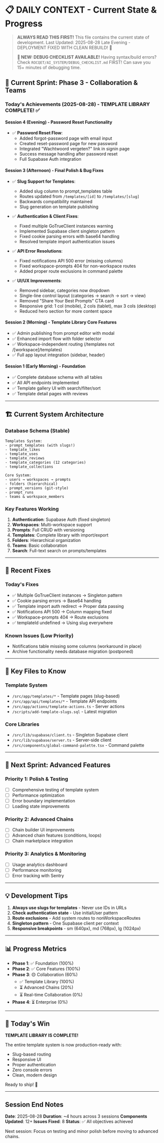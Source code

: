 # 📋 DAILY CONTEXT - Current State & Progress

> **ALWAYS READ THIS FIRST!** This file contains the current state of development.
> Last Updated: 2025-08-28 Late Evening - DEPLOYMENT FIXED WITH CLEAN REBUILD! 🚀
> 
> **🚨 NEW: DEBUG CHECKLIST AVAILABLE!**
> Having syntax/build errors? Check `ROCQET/AI_SYSTEM/DEBUG_CHECKLIST.md` FIRST!
> Can save you 15+ minutes of debugging time.

## 🎯 Current Sprint: Phase 3 - Collaboration & Teams

### Today's Achievements (2025-08-28) - TEMPLATE LIBRARY COMPLETE! ✅

#### Session 4 (Evening) - Password Reset Functionality
- ✅ **Password Reset Flow**:
  - Added forgot-password page with email input
  - Created reset-password page for new password
  - Integrated "Wachtwoord vergeten?" link in signin page
  - Success message handling after password reset
  - Full Supabase Auth integration

#### Session 3 (Afternoon) - Final Polish & Bug Fixes
- ✅ **Slug Support for Templates**:
  - Added slug column to prompt_templates table
  - Routes updated from `/templates/[id]` to `/templates/[slug]`
  - Backwards compatibility maintained
  - Slug generation on template publishing

- ✅ **Authentication & Client Fixes**:
  - Fixed multiple GoTrueClient instances warning
  - Implemented Supabase client singleton pattern
  - Fixed cookie parsing errors with base64 handling
  - Resolved template import authentication issues

- ✅ **API Error Resolutions**:
  - Fixed notifications API 500 error (missing columns)
  - Fixed workspace-prompts 404 for non-workspace routes
  - Added proper route exclusions in command palette

- ✅ **UI/UX Improvements**:
  - Removed sidebar, categories now dropdown
  - Single-line control layout (categories → search → sort → view)
  - Removed "Share Your Best Prompts" CTA card
  - Responsive grid: 1 col (mobile), 2 cols (tablet), max 3 cols (desktop)
  - Reduced hero section for more content space

#### Session 2 (Morning) - Template Library Core Features
- ✅ Admin publishing from prompt editor with modal
- ✅ Enhanced import flow with folder selector
- ✅ Workspace-independent routing (/templates not /[workspace]/templates)
- ✅ Full app layout integration (sidebar, header)

#### Session 1 (Early Morning) - Foundation
- ✅ Complete database schema with all tables
- ✅ All API endpoints implemented
- ✅ Template gallery UI with search/filter/sort
- ✅ Template detail pages with reviews

---

## 🏗️ Current System Architecture

### Database Schema (Stable)
```
Templates System:
- prompt_templates (with slugs!)
- template_likes
- template_uses  
- template_reviews
- template_categories (12 categories)
- template_collections

Core System:
- users → workspaces → prompts
- folders (hierarchical)
- prompt_versions (git-style)
- prompt_runs
- teams & workspace_members
```

### Key Features Working
1. **Authentication**: Supabase Auth (fixed singleton)
2. **Workspaces**: Multi-workspace support
3. **Prompts**: Full CRUD with versioning
4. **Templates**: Complete library with import/export
5. **Folders**: Hierarchical organization
6. **Teams**: Basic collaboration
7. **Search**: Full-text search on prompts/templates

---

## 🐛 Recent Fixes

### Today's Fixes
- ✅ Multiple GoTrueClient instances → Singleton pattern
- ✅ Cookie parsing errors → Base64 handling
- ✅ Template import auth redirect → Proper data passing
- ✅ Notifications API 500 → Column mapping fixed
- ✅ Workspace-prompts 404 → Route exclusions
- ✅ templateId undefined → Using slug everywhere

### Known Issues (Low Priority)
- Notifications table missing some columns (workaround in place)
- Archive functionality needs database migration (postponed)

---

## 📁 Key Files to Know

### Template System
- `/src/app/templates/*` - Template pages (slug-based)
- `/src/app/api/templates/*` - Template API endpoints
- `/src/app/actions/template-actions.ts` - Server actions
- `/scripts/add-template-slugs.sql` - Latest migration

### Core Libraries
- `/src/lib/supabase/client.ts` - Singleton Supabase client
- `/src/lib/supabase/server.ts` - Server-side client
- `/src/components/global-command-palette.tsx` - Command palette

---

## 🚀 Next Sprint: Advanced Features

### Priority 1: Polish & Testing
- [ ] Comprehensive testing of template system
- [ ] Performance optimization
- [ ] Error boundary implementation
- [ ] Loading state improvements

### Priority 2: Advanced Chains
- [ ] Chain builder UI improvements
- [ ] Advanced chain features (conditions, loops)
- [ ] Chain marketplace integration

### Priority 3: Analytics & Monitoring
- [ ] Usage analytics dashboard
- [ ] Performance monitoring
- [ ] Error tracking with Sentry

---

## 💡 Development Tips

1. **Always use slugs for templates** - Never use IDs in URLs
2. **Check authentication state** - Use initialUser pattern
3. **Route exclusions** - Add system routes to nonWorkspaceRoutes
4. **Singleton pattern** - One Supabase client per context
5. **Responsive breakpoints** - sm (640px), md (768px), lg (1024px)

---

## 📊 Progress Metrics

- **Phase 1**: ✅ Foundation (100%)
- **Phase 2**: ✅ Core Features (100%)  
- **Phase 3**: 🟡 Collaboration (60%)
  - ✅ Template Library (100%)
  - ⏳ Advanced Chains (20%)
  - ⏳ Real-time Collaboration (0%)
- **Phase 4**: ⏳ Enterprise (0%)

---

## 🎉 Today's Win

**TEMPLATE LIBRARY IS COMPLETE!** 

The entire template system is now production-ready with:
- Slug-based routing
- Responsive UI
- Proper authentication
- Zero console errors
- Clean, modern design

Ready to ship! 🚀

---

## Session End Notes

**Date**: 2025-08-28
**Duration**: ~4 hours across 3 sessions
**Components Updated**: 12+
**Issues Fixed**: 8
**Status**: ✅ All objectives achieved

Next session: Focus on testing and minor polish before moving to advanced chains.